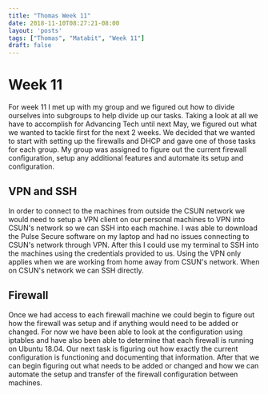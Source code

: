 ```yaml
---
title: "Thomas Week 11"
date: 2018-11-10T08:27:21-08:00
layout: 'posts'
tags: ["Thomas", "Matabit", "Week 11"]
draft: false
---
```


# Week 11
For week 11 I met up with my group and we figured out how to divide ourselves into subgroups to help divide up our tasks. Taking a look at all we have to accomplish for Advancing Tech until next May, we figured out what we wanted to tackle first for the next 2 weeks. We decided that we wanted to start with setting up the firewalls and DHCP and gave one of those tasks for each group. My group was assigned to figure out the current firewall configuration, setup any additional features and automate its setup and configuration.

## VPN and SSH
In order to connect to the machines from outside the CSUN network we would need to setup a VPN client on our personal machines to VPN into CSUN's network so we can SSH into each machine. I was able to download the Pulse Secure software on my laptop and had no issues connecting to CSUN's network through VPN. After this I could use my terminal to SSH into the machines using the credentials provided to us. Using the VPN only applies when we are working from home away from CSUN's network. When on CSUN's network we can SSH directly.

## Firewall
Once we had access to each firewall machine we could begin to figure out how the firewall was setup and if anything would need to be added or changed. For now we have been able to look at the configuration using iptables and have also been able to determine that each firewall is running on Ubuntu 18.04. Our next task is figuring out how exactly the current configuration is functioning and documenting that information. After that we can begin figuring out what needs to be added or changed and how we can automate the setup and transfer of the firewall configuration between machines. 